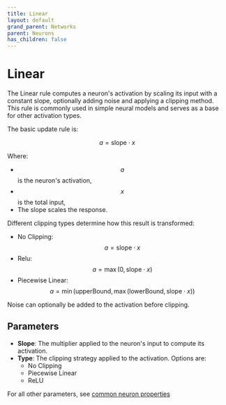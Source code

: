```yaml
---
title: Linear
layout: default
grand_parent: Networks
parent: Neurons
has_children: false
---
```


# Linear

The Linear rule computes a neuron's activation by scaling its input with a constant slope, optionally adding noise and applying a clipping method. This rule is commonly used in simple neural models and serves as a base for other activation types.

The basic update rule is:

$$
a = \text{slope} \cdot x
$$

Where:

- $$a$$ is the neuron's activation,
- $$x$$ is the total input,
- The slope scales the response.

Different clipping types determine how this result is transformed:

- No Clipping: $$a = \text{slope} \cdot x$$
- Relu: $$a = \max(0, \text{slope} \cdot x)$$
- Piecewise Linear: 
  $$
  a = \min(\text{upperBound}, \max(\text{lowerBound}, \text{slope} \cdot x))
  $$

Noise can optionally be added to the activation before clipping.

## Parameters

- **Slope**: The multiplier applied to the neuron's input to compute its activation.
- **Type**: The clipping strategy applied to the activation. Options are:
  - No Clipping
  - Piecewise Linear
  - ReLU
  
For all other parameters, see [common neuron properties](/docs/network/neurons/index#common-neuron-properties)
